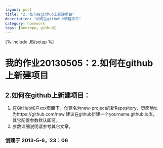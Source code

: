 ```yaml
---
layout: post
title: "2. 如何在github上新建项目"
description: "如何在github上新建项目"
category: homework
tags: [newrepo, github]
---
```

{% include JB/setup %}

# 我的作业20130505：2.如何在github上新建项目
## 2.如何在github上新建项目：
1. 在GitHub帐户xxx页面下，创建名为new-project的新Repository，页面地址为https://github.com/new
建议在github新建一个yourname.github.io库。其它配置参数默认即可。
2. 参数详细说明请参考其它文章。

### 创建于 2013-5-6，23：06